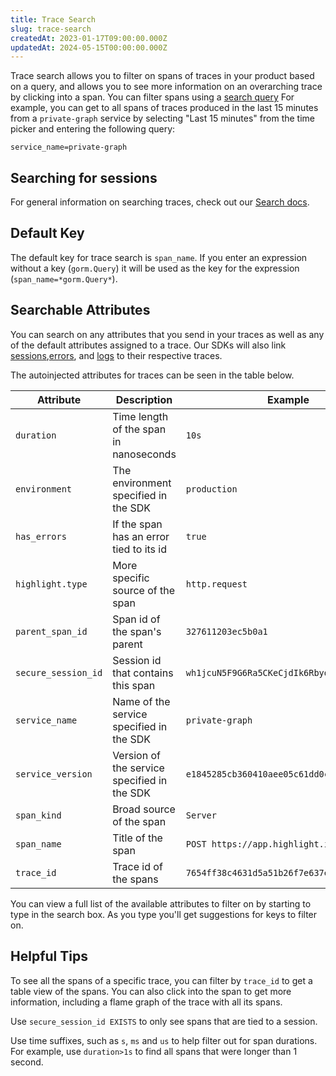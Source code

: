 ```yaml
---
title: Trace Search
slug: trace-search
createdAt: 2023-01-17T09:00:00.000Z
updatedAt: 2024-05-15T00:00:00.000Z
---
```


Trace search allows you to filter on spans of traces in your product based on a query, and allows you to see more information on
an overarching trace by clicking into a span. You can filter spans using a [search query](../../6_product-features/3_general-features/search.md)
For example, you can get to all spans of traces produced in the last 15 minutes from a `private-graph` service by selecting "Last
15 minutes" from the time picker and entering the following query:

```
service_name=private-graph
```

## Searching for sessions

For general information on searching traces, check out our [Search docs](../../6_product-features/3_general-features/search.md).

## Default Key

The default key for trace search is `span_name`. If you enter an expression without a key (`gorm.Query`) it will be used as the
key for the expression (`span_name=*gorm.Query*`).

## Searchable Attributes

You can search on any attributes that you send in your traces as well as any of the default attributes assigned to a trace.
Our SDKs will also link [sessions](../1_session-replay/),[errors](../2_error-monitoring/), and [logs](../4_logging/) to their
respective traces.

The autoinjected attributes for traces can be seen in the table below.

| Attribute           | Description                                        | Example                                                                                                                                             |
|---------------------|----------------------------------------------------|-----------------------------------------------------------------------------------------------------------------------------------------------------|
| `duration`          | Time length of the span in nanoseconds             | `10s`                                                                                                                                               |
| `environment`       | The environment specified in the SDK               | `production`                                                                                                                                        |
| `has_errors`        | If the span has an error tied to its id            | `true`                                                                                                                                              |
| `highlight.type`    | More specific source of the span                   | `http.request`                                                                                                                                      |
| `parent_span_id`    | Span id of the span's parent                       | `327611203ec5b0a1`                                                                                                                                  |
| `secure_session_id` | Session id that contains this span                 | `wh1jcuN5F9G6Ra5CKeCjdIk6Rbyd`                                                                                                                      |
| `service_name`      | Name of the service specified in the SDK           | `private-graph`                                                                                                                                     |
| `service_version`   | Version of the service specified in the SDK        | `e1845285cb360410aee05c61dd0cc57f85afe6da`                                                                                                          |
| `span_kind`         | Broad source of the span                           | `Server`                                                                                                                                            |
| `span_name`         | Title of the span                                  | `POST https://app.highlight.io`                                                                                                                     |
| `trace_id`          | Trace id of the spans                              | `7654ff38c4631d5a51b26f7e637eea3c`                                                                                                                  |

You can view a full list of the available attributes to filter on by starting to type in the search box. As you type you'll get
suggestions for keys to filter on.

## Helpful Tips

To see all the spans of a specific trace, you can filter by `trace_id` to get a table view of the spans. You can also
click into the span to get more information, including a flame graph of the trace with all its spans.

Use `secure_session_id EXISTS` to only see spans that are tied to a session.

Use time suffixes, such as `s`, `ms` and `us` to help filter out for span durations. For example, use `duration>1s` to find
all spans that were longer than 1 second.